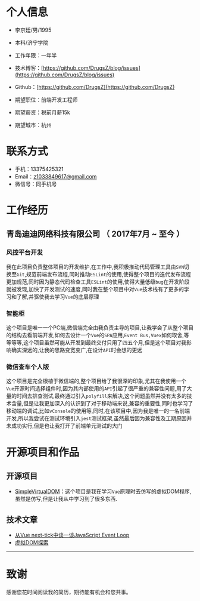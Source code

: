 
# 个人信息

 - 李京廷/男/1995
 - 本科/济宁学院
 - 工作年限：一年半
 - 技术博客：[https://github.com/DrugsZ/blog/issues](https://github.com/DrugsZ/blog/issues)
 - Github：[https://github.com/DrugsZ](https://github.com/DrugsZ) 

 - 期望职位：前端开发工程师
 - 期望薪资：税前月薪15k
 - 期望城市：杭州


# 联系方式

- 手机：13375425321
- Email：z1033849617@gmail.com 
- 微信号：同手机号


# 工作经历

## 青岛迪迪网络科技有限公司 （ 2017年7月 ~ 至今 ）

### 风控平台开发 
我在此项目负责整体项目的开发维护,在工作中,我积极推动代码管理工具由`SVN`切换至`Git`,规范前端发布流程,同时推动`ESLint`的使用,使得整个项目的迭代发布流程更加规范,同时因为静态代码检查工具`ESLint`的使用,使得大量低级`bug`在开发阶段就被发现,加快了开发测试的速度,同时我在整个项目中对`Vue`技术栈有了更多的学习和了解,并驱使我去学习`Vue`的底层原理


### 智能柜

  这个项目是唯一一个PC端,微信端完全由我负责主导的项目,让我学会了从整个项目的结构去看前端开发,如何去设计一个`Vue`的`SPA`应用,`Event Bus,Vuex`如何取舍,等等等等,这个项目虽然可能从开发到最终交付只用了四五个月,但是这个项目对我影响确实深远的,让我的思路变宽变广,在设计`API`时会想的更远

### 微信查车个人版 
这个项目是完全根植于微信端的,整个项目给了我很深的印象,尤其在我使用一个`Vue`开源时间选择组件时,因为其内部使用的`API`引起了很严重的兼容性问题,用了大量的时间去排查测试,最终通过引入`polyfill`来解决,这个问题虽然并没有太多的技术含量,但是让我更加深入的认识到了对于移动端来说,兼容的重要性,同时也学习了移动端的调试,比如`vConsole`的使用等,同时,在该项目中,因为我是唯一的一名前端开发,所以我尝试在测试环境引入`jest`测试框架,虽然最后因为兼容性及工期原因并未成功实行,但是也让我打开了前端单元测试的大门




  
# 开源项目和作品
## 开源项目

  - [SimpleVirtualDOM](https://github.com/DrugsZ/SimpleVirtualDOM)：这个项目是我在学习`Vue`原理时去仿写的虚拟DOM程序,虽然是仿写,但是让我从中学习到了很多东西.

## 技术文章

- [从Vue next-tick中谈一谈JavaScript Event Loop](https://github.com/DrugsZ/blog/issues/4)
- [虚拟DOM探索](https://github.com/DrugsZ/blog/issues/6) 
    
    
---      


# 致谢
感谢您花时间阅读我的简历，期待能有机会和您共事。
    
    
